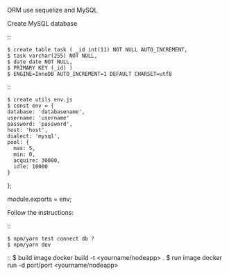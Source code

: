 
ORM use sequelize and MySQL


Create MySQL database

::

    $ create table task ( _id int(11) NOT NULL AUTO_INCREMENT,
    $ task varchar(255) NOT NULL, 
    $ date date NOT NULL,
    $ PRIMARY KEY (_id) )
    $ ENGINE=InnoDB AUTO_INCREMENT=1 DEFAULT CHARSET=utf8

::

    $ create utils env.js
    $ const env = {
    database: 'databasename',
    username: 'username'
    password: 'password',
    host: 'host',
    dialect: 'mysql',
    pool: {
      max: 5,
      min: 0,
      acquire: 30000,
      idle: 10000
    }
  };
  
  module.exports = env;



Follow the instructions:

::

    $ npm/yarn test connect db ?
    $ npm/yarn dev

:: 
    $ build image
    docker build -t <yourname/nodeapp> .
    $ run image
    docker run -d port/port <yourname/nodeapp>
